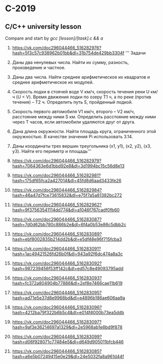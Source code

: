 # C-2019
## C/C++ university lesson

Compare and start by *gcc [lesson]/[task].c && a*

1. https://vk.com/doc296044466_516282976?hash=5f3c57c938962b01bb&dl=31b754de429bb3304f
'''
Задачи

1. Даны два ненулевых числа. Найти их сумму, разность, произведение и частное.

2. Даны два числа. Найти среднее арифметическое их квадратов и среднее арифметическое их модулей.

3. Скорость лодки в стоячей воде V км/ч, скорость течения реки U км/ч (U < V). Время движения лодки по озеру T1 ч, а по реке (против течения) – T2 ч. Определить путь S, пройденный лодкой.

4. Скорость первого автомобиля V1 км/ч, второго – V2 км/ч, расстояние между ними S км. Определить расстояние между ними через T часов, если автомобили удаляются друг от друга.

5. Дана длина окружности. Найти площадь круга, ограниченного этой окружностью. В качестве значения Pi использовать 3.14.

6. Даны координаты трех вершин треугольника (x1, y1), (x2, y2), (x3, y3). Найти его периметр и площадь'''
2. https://vk.com/doc296044466_516282979?hash=7064363e6d1bbd92e8&dl=3d1994bc15c56d8e13
3. https://vk.com/doc296044466_516282981?hash=175df65fca2a427014&dl=45fd8d6aad3433fe26
4. https://vk.com/doc296044466_516282984?hash=46a47d7fce73615832&dl=e75f7a5a81382bc272
5. https://vk.com/doc296044466_516282962?hash=9f37563541114dd774&dl=a1046f767cadf0fb60
6. https://vk.com/doc296044466_516283087?hash=7d0d62bb780c886b2e&dl=6f4a0b53e86c5dbb2c
7. https://vk.com/doc296044466_516283089?hash=ebf8002835b214dd2b&dl=e5df48e96f715fcba3
8. https://vk.com/doc296044466_516283091?hash=1ac49421526fd26b0f&dl=943a92f6dc474a8a3c
9. https://vk.com/doc296044466_516283092?hash=987239456f53ff142c&dl=ed57c8e49093795add
10. https://vk.com/doc296044466_516283093?hash=fc372a804904b77886&dl=2ef8e7466cae11b619
11. https://vk.com/doc296044466_516283095?hash=ad71e5e37d8e9968bd&dl=e4896b186ae606aa9a
12. https://vk.com/doc296044466_516283096?hash=4212ba79f322b6b5c4&dl=e014f4000b73ea5ddb
13. https://vk.com/doc296044466_516283097?hash=9af3e36214697a1329&dl=2e5968ab1e8bd9f878
14. https://vk.com/doc296044466_516283099?hash=d06f928071c77484e5&dl=d649d905011bfcb446
15. https://vk.com/doc296044466_516283085?hash=a6e5b07249415e0e29&dl=24e5032fa8a961d44f
